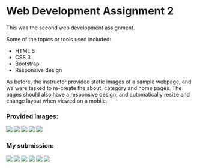 # Web Development Assignment 2

This was the second web development assignment.

Some of the topics or tools used included: 

* HTML 5
* CSS 3
* Bootstrap
* Responsive design

As before, the instructor provided static images of a sample webpage, and we were tasked to re-create the about, category and home pages. The pages should also have a responsive design, and automatically resize and change layout when viewed on a mobile. 

### Provided images: 

![](ProvidedHomeLarge.jpg)
![](ProvidedAboutUsLarge.jpg)
![](ProvidedAboutUsMobile.jpg)
![](ProvidedCategoryLarge.jpg)
![](ProvidedCategoryMobile.jpg)

### My submission: 
![](SubmittedHomeLarge.jpg)
![](SubmittedHomeMobile.jpg)
![](SubmittedAboutUsLarge.jpg)
![](SubmittedAboutUsMobile.jpg)
![](SubmittedCategoryLarge.jpg)
![](SubmittedCategoryMobile.jpg)
